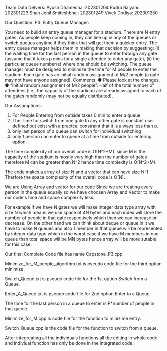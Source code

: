 Team Data Delvers:
Ayush Dhamecha: 202301204
Rudra Raiyani: 202301223
Shah Jenil Smiteshbhai: 202301249
Vivek Dodiya: 202301250

Our Question:
P3. Entry Queue Manager:

You need to build an entry queue manager for a stadium. There are N entry gates.
As people keep coming in, they can line up in any of the queues or switch queues
anytime if they think that will get them a quicker entry. The entry queue manager
helps them in making that decision by suggesting:
(i) the waiting time for the last person in the queue to enter through any gate
(assume that it takes p mins for a single attendee to enter any gate),
(ii) the particular queue number(s) where one should be switching.
The queue manager must be designed to minimize the time for M people to enter
the stadium. Each gate has an initial random assignment of M/2 people (a gate
may not have anyone assigned).
Comments:
● Please look at the changes.
● “Initial random assignment of M/2 people”: Half of the total number of
attendees (i.e., the capacity of the stadium) are already assigned to each
of the gates randomly (may not be equally distributed).




Our Assumptions:
1. For People Entering from outside takes 0 min to enter a queue
2. The Time for switch from one gate to any other gate is constant user defined but exist with a practcal constraint that it is always less than p.
3. only last person of a queue can switch for individual switching
4. only 1 person can enter to queue at a time from outside for entering option.


The time complexity of our overall code is O(N^2+M).
since M is the capacity of the stadium is mostly very high than the number of gates therefore M can be greater than N^2 hence time complexity is O(N^2+M).


The code makes a array of size N and a vector that can have size N-1 
Therfore the space complexity of the overall code is O(N).


We are Using Array and vector for our code Since we are treating every person in the queue equally so we have choosen Array and Vector to make our code's time and space complexity less.


For example,if we have N gates we will make integer data type array with size N which means we use space of 4N bytes and each index will store the number of people in that gate respectively which than we can increase or decrease.
On the other hand we can think about deque or queue,in it we have to make N queues and also 1 member in that queue will be represented by integer data type which in the worst case if we have M members in one queue than total space will be MN bytes hence array will be more sutable for this case.


Our final Complete Code file has name Capstone_P3.cpp

Minimize_for_M_people_algorithm.txt is pseudo code file for the third option minimize.

Switch_Queue.txt is pseudo code file for the 1st option Switch from a Queue.

Enter_A_Queue.txt is pseudo code file for 2nd option Enter to a Queue.

The time for the last person in a queue to enter is P*number of people in that queue.

Minimize_for_M.cpp is code file for the function to minizime entry.

Switch_Queue.cpp is the code file for the function to switch from a queue.

After integreating all the individuals functions all the editing in whole code and indiviual function has only be done in the integrated code.